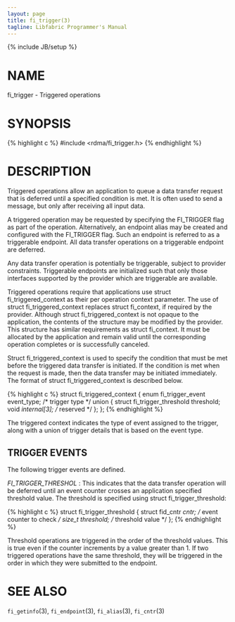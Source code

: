 ```yaml
---
layout: page
title: fi_trigger(3)
tagline: Libfabric Programmer's Manual
---
```

{% include JB/setup %}

# NAME

fi_trigger - Triggered operations

# SYNOPSIS

{% highlight c %}
#include <rdma/fi_trigger.h>
{% endhighlight %}

# DESCRIPTION

Triggered operations allow an application to queue a data transfer
request that is deferred until a specified condition is met.  It is
often used to send a message, but only after receiving all input data.

A triggered operation may be requested by specifying the FI_TRIGGER
flag as part of the operation.  Alternatively, an endpoint alias may
be created and configured with the FI_TRIGGER flag.  Such an endpoint
is referred to as a triggerable endpoint.  All data transfer
operations on a triggerable endpoint are deferred.

Any data transfer operation is potentially be triggerable, subject to
provider constraints.  Triggerable endpoints are initialized such that
only those interfaces supported by the provider which are triggerable
are available.

Triggered operations require that applications use struct
fi_triggered_context as their per operation context parameter.  The
use of struct fi_triggered_context replaces struct fi_context, if
required by the provider.  Although struct fi_triggered_context is not
opaque to the application, the contents of the structure may be
modified by the provider.  This structure has similar requirements as
struct fi_context.  It must be allocated by the application and remain
valid until the corresponding operation completes or is successfully
canceled.

Struct fi_triggered_context is used to specify the condition that must
be met before the triggered data transfer is initiated.  If the
condition is met when the request is made, then the data transfer may
be initiated immediately.  The format of struct fi_triggered_context
is described below.

{% highlight c %}
struct fi_triggered_context {
	enum fi_trigger_event   event_type;   /* trigger type */
	union {
		struct fi_trigger_threshold	threshold;
		void                *internal[3]; /* reserved */
	};
};
{% endhighlight %}

The triggered context indicates the type of event assigned to the
trigger, along with a union of trigger details that is based on the
event type.

## TRIGGER EVENTS

The following trigger events are defined.

*FI_TRIGGER_THRESHOL*
: This indicates that the data transfer operation will be deferred
  until an event counter crosses an application specified threshold
  value.  The threshold is specified using struct
  fi_trigger_threshold:

{% highlight c %}
struct fi_trigger_threshold {
	struct fid_cntr *cntr; /* event counter to check */
	size_t threshold;      /* threshold value */
};
{% endhighlight %}

Threshold operations are triggered in the order of the threshold
values.  This is true even if the counter increments by a value
greater than 1.  If two triggered operations have the same threshold,
they will be triggered in the order in which they were submitted to
the endpoint.

# SEE ALSO

`fi_getinfo`(3), `fi_endpoint`(3), `fi_alias`(3), `fi_cntr`(3)
